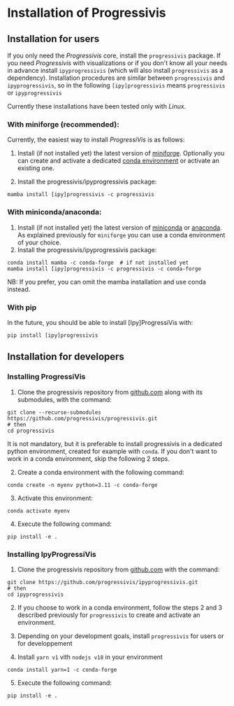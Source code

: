 # Installation of Progressivis

## Installation for users

If you only need the *Progressivis* core, install the `progressivis` package. If you need *Progressivis* with visualizations or if you don't know all your needs in advance install  `ipyprogressivis` (which will also install `progressivis` as a dependency). Installation procedures are similar between `progressivis` and `ipyprogressivis`, so in the following `[ipy]progressivis` means `progressivis` or `ipyprogressivis`

Currently these installations have been tested only with *Linux*.



### With miniforge (recommended):

Currently, the easiest way to install *ProgressiVis* is as follows:

1. Install (if not installed yet) the latest version of [miniforge](https://github.com/conda-forge/miniforge). Optionally you can create and activate a dedicated [conda environment](https://conda.io/projects/conda/en/latest/user-guide/tasks/manage-environments.html) or activate an existing one.

2. Install the progressivis/ipyprogressivis package:

```
mamba install [ipy]progressivis -c progressivis
```


### With miniconda/anaconda:

1. Install  (if not installed yet) the latest version of [miniconda](https://docs.conda.io/en/latest/miniconda.html) or [anaconda](https://www.anaconda.com/download). As explained previously for `miniforge` you can use a conda environment of your choice.
​
2. Install the progressivis/ipyprogressivis package:

```
conda install mamba -c conda-forge  # if not installed yet
mamba install [ipy]progressivis -c progressivis -c conda-forge
```

NB: If you prefer, you can omit the mamba installation and use conda instead.


### With pip

In the future, you should be able to install [Ipy]ProgressiVis with:
```
pip install [ipy]progressivis
```


## Installation for developers

### Installing ProgressiVis

1. Clone the progressivis repository from [github.com](https://github.com/progressivis/progressivis/) along with its submodules, with the command:

```
git clone --recurse-submodules https://github.com/progressivis/progressivis.git
# then
cd progressivis
```

It is not mandatory, but it is preferable to install progressivis in a dedicated python environment, created for example with `conda`. If you don't want to work in a conda environment, skip the following 2 steps.

2. Create a conda environment with the following command:

```
conda create -n myenv python=3.11 -c conda-forge
```


3. Activate this environment:

```
conda activate myenv
```
4. Execute the following command:

```
pip install -e .
```

### Installing IpyProgressiVis

1. Clone the progressivis repository from [github.com](https://github.com/progressivis/ipyprogressivis/) with the command:

```
git clone https://github.com/progressivis/ipyprogressivis.git
# then
cd ipyprogressivis
```

2. If you choose to work in a conda environment, follow the steps 2 and 3 described previously for `progressivis` to create and activate an environment.

3. Depending on your development goals, install `progressivis` for users or for developpement

4. Install `yarn v1` vith `nodejs v18` in your environment

```
conda install yarn=1 -c conda-forge
```



5. Execute the following command:

```
pip install -e .
```

